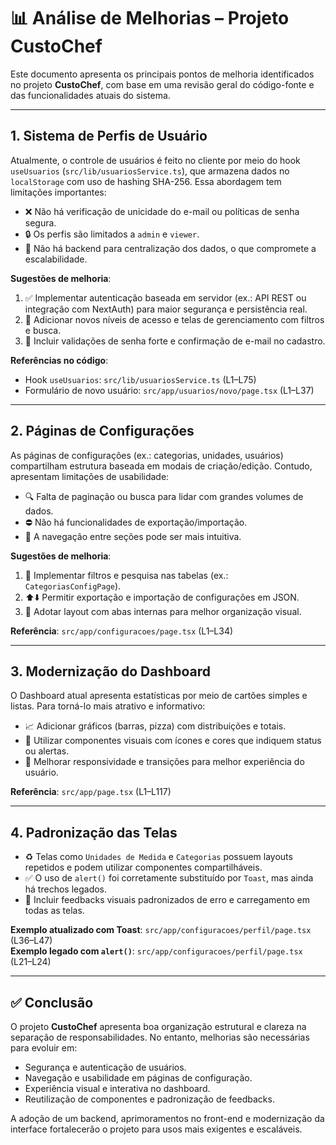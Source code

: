 # 📊 Análise de Melhorias – Projeto CustoChef

Este documento apresenta os principais pontos de melhoria identificados no projeto **CustoChef**, com base em uma revisão geral do código-fonte e das funcionalidades atuais do sistema.

---

## 1. Sistema de Perfis de Usuário

Atualmente, o controle de usuários é feito no cliente por meio do hook `useUsuarios` (`src/lib/usuariosService.ts`), que armazena dados no `localStorage` com uso de hashing SHA-256. Essa abordagem tem limitações importantes:

- ❌ Não há verificação de unicidade do e-mail ou políticas de senha segura.
- 🔒 Os perfis são limitados a `admin` e `viewer`.
- 📡 Não há backend para centralização dos dados, o que compromete a escalabilidade.

**Sugestões de melhoria**:

1. ✅ Implementar autenticação baseada em servidor (ex.: API REST ou integração com NextAuth) para maior segurança e persistência real.
2. 🧩 Adicionar novos níveis de acesso e telas de gerenciamento com filtros e busca.
3. 🔐 Incluir validações de senha forte e confirmação de e-mail no cadastro.

**Referências no código**:
- Hook `useUsuarios`: `src/lib/usuariosService.ts` (L1–L75)
- Formulário de novo usuário: `src/app/usuarios/novo/page.tsx` (L1–L37)

---

## 2. Páginas de Configurações

As páginas de configurações (ex.: categorias, unidades, usuários) compartilham estrutura baseada em modais de criação/edição. Contudo, apresentam limitações de usabilidade:

- 🔍 Falta de paginação ou busca para lidar com grandes volumes de dados.
- ⛔ Não há funcionalidades de exportação/importação.
- 🧭 A navegação entre seções pode ser mais intuitiva.

**Sugestões de melhoria**:

1. 🔎 Implementar filtros e pesquisa nas tabelas (ex.: `CategoriasConfigPage`).
2. ⬆️⬇️ Permitir exportação e importação de configurações em JSON.
3. 🧱 Adotar layout com abas internas para melhor organização visual.

**Referência**: `src/app/configuracoes/page.tsx` (L1–L34)

---

## 3. Modernização do Dashboard

O Dashboard atual apresenta estatísticas por meio de cartões simples e listas. Para torná-lo mais atrativo e informativo:

- 📈 Adicionar gráficos (barras, pizza) com distribuições e totais.
- 🎨 Utilizar componentes visuais com ícones e cores que indiquem status ou alertas.
- 📱 Melhorar responsividade e transições para melhor experiência do usuário.

**Referência**: `src/app/page.tsx` (L1–L117)

---

## 4. Padronização das Telas

- ♻️ Telas como `Unidades de Medida` e `Categorias` possuem layouts repetidos e podem utilizar componentes compartilháveis.
- ✅ O uso de `alert()` foi corretamente substituído por `Toast`, mas ainda há trechos legados.
- 🚨 Incluir feedbacks visuais padronizados de erro e carregamento em todas as telas.

**Exemplo atualizado com Toast**: `src/app/configuracoes/perfil/page.tsx` (L36–L47)  
**Exemplo legado com `alert()`**: `src/app/configuracoes/perfil/page.tsx` (L21–L24)

---

## ✅ Conclusão

O projeto **CustoChef** apresenta boa organização estrutural e clareza na separação de responsabilidades. No entanto, melhorias são necessárias para evoluir em:

- Segurança e autenticação de usuários.
- Navegação e usabilidade em páginas de configuração.
- Experiência visual e interativa no dashboard.
- Reutilização de componentes e padronização de feedbacks.

A adoção de um backend, aprimoramentos no front-end e modernização da interface fortalecerão o projeto para usos mais exigentes e escaláveis.
